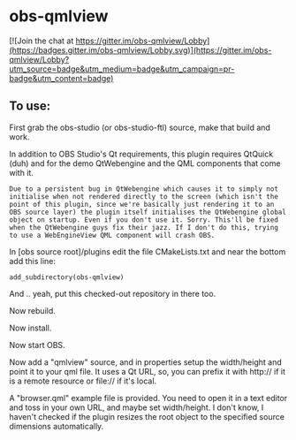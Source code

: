 # obs-qmlview

[![Join the chat at https://gitter.im/obs-qmlview/Lobby](https://badges.gitter.im/obs-qmlview/Lobby.svg)](https://gitter.im/obs-qmlview/Lobby?utm_source=badge&utm_medium=badge&utm_campaign=pr-badge&utm_content=badge)


## To use:

First grab the obs-studio (or obs-studio-ftl) source, make that build and work.

In addition to OBS Studio's Qt requirements, this plugin requires QtQuick (duh) and for the demo QtWebengine and the QML components that come with it.

```Due to a persistent bug in QtWebengine which causes it to simply not initialise when not rendered directly to the screen (which isn't the point of this plugin, since we're basically just rendering it to an OBS source layer) the plugin itself initialises the QtWebengine global object on startup. Even if you don't use it. Sorry. This'll be fixed when the QtWebengine guys fix their jazz. If I don't do this, trying to use a WebEngineView QML component will crash OBS.```

In [obs source root]/plugins edit the file CMakeLists.txt and near the bottom add this line:

```
add_subdirectory(obs-qmlview)
```

And .. yeah, put this checked-out repository in there too.

Now rebuild.

Now install.

Now start OBS.

Now add a "qmlview" source, and in properties setup the width/height and point it to your qml file.  It uses a Qt URL, so, you can prefix it with http:// if it is a remote resource or file:// if it's local.

A "browser.qml" example file is provided. You need to open it in a text editor and toss in your own URL, and maybe set width/height. I don't know, I haven't checked if the plugin resizes the root object to the specified source dimensions automatically.

